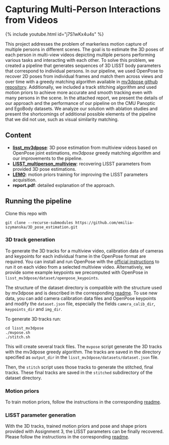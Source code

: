 # Capturing Multi-Person Interactions from Videos

<!-- [![Watch the video](https://youtu.be/j7S1wKx4u4s/default.jpg)](https://youtu.be/j7S1wKx4u4s) -->

{% include youtube.html id="j7S1wKx4u4s" %}

This project addresses the problem of markerless motion capture of multiple persons in different scenes.
The goal is to estimate the 3D poses of each person in multi-view videos depicting multiple persons performing various tasks and interacting with each other.
To solve this problem, we created a pipeline that generates sequences of 3D LISST body parameters that correspond to individual persons.
In our pipeline, we used OpenPose to recover 2D poses from individual frames and match them across views and over time with a greedy matching algorithm available in [mv3dpose github repository](https://github.com/jutanke/mv3dpose).
Additionally, we included a track stitching algorithm and used motion priors to achieve more accurate and smooth tracking even with many persons in the scene.
In the attached report, we present the details of our approach and the performance of our pipeline on the CMU Panoptic and EgoBody datasets.
We analyze our solution with ablation studies and present the shortcomings of additional possible elements of the pipeline that we did not use, such as visual similarity matching.

## Content

* [__lisst_mv3dpose__](https://github.com/GemCat/lisst_mv3dpose/tree/master): 3D pose estimation from multiview videos based on OpenPose joint estimations, *mv3dpose* greedy matching algorithm and our improvements to the pipeline.
* [__LISST_multiperson_multiview__](https://github.com/johannesg98/LISST_multiperson_multiview): recovering LISST parameters from provided 3D pose estimations.
* [__LEMO__](https://github.com/johannesg98/LEMO): motion priors training for improving the LISST parameters acquisition.
* __report.pdf__: detailed explanation of the approach.


## Running the pipeline

Clone this repo with

```
git clone --recurse-submodules https://github.com/emilia-szymanska/3D_pose_estimation.git
```

### 3D track generation

To generate the 3D tracks for a multiview video, calibration data of cameras and keypoints for each individual frame in the OpenPose format are required.
You can install and run OpenPose with the [official instructions](https://github.com/CMU-Perceptual-Computing-Lab/openpose) to run it on each video from a selected multiview video.
Alternatively, we provide some example keypoints we precomputed with OpenPose in `lisst_mv3dpose/dataset/openpose_keypoints`.


The structure of the dataset directory is compatible with the structure used by mv3dpose and is described in the corresponding [readme](lisst_mv3dpose/README.md).
To use new data, you can add camera calibration data files and OpenPose keypoints and modify the `dataset.json` file, especially the fields `camera_calib_dir`, `keypoints_dir` and `img_dir`.

To generate 3D tracks run:

```
cd lisst_mv3dpose
./mvpose.sh
./stitch.sh
```

This will create several track files. The `mvpose` script generate the 3D tracks with the mv3dpose greedy algorithm. The tracks are saved in the directory specified as `output_dir` in the `lisst_mv3dpose/datasets/dataset.json` file.

Then, the `stitch` script uses those tracks to generate the stitched, final tracks. These final tracks are saved in the `stitched` subdirectory of the dataset directory.


### Motion priors

To train motion priors, follow the instructions in the corresponding [readme](LEMO/README.md).

### LISST parameter generation

With the 3D tracks, trained motion priors and pose and shape priors provided with Assignment 3, the LISST parameters can be finally recovered. Please follow the instructions in the corresponding [readme](LISST_multiperson_multiview/README.md).